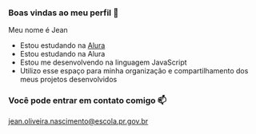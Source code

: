 ### Boas vindas ao meu perfil 💙

Meu nome é Jean

- Estou estudando na [Alura](https://www.alura.com.br)
- Estou estudando na Alura
- Estou me desenvolvendo na linguagem JavaScript
- Utilizo esse espaço para minha organização e compartilhamento dos meus projetos desenvolvidos

### Você pode entrar em contato comigo 📫

jean.oliveira.nascimento@escola.pr.gov.br
